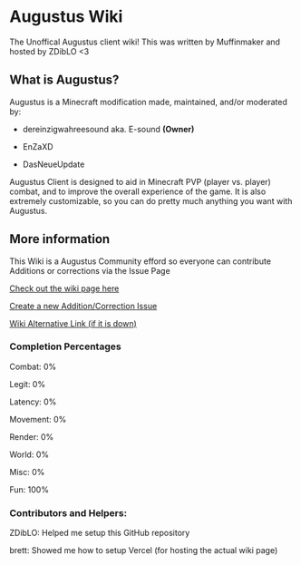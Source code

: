 # Augustus Wiki
The Unoffical Augustus client wiki! This was written by Muffinmaker and hosted by ZDibLO <3

## What is Augustus?
Augustus is a Minecraft modification made, maintained, and/or moderated by:

- dereinzigwahreesound aka. E-sound **(Owner)**

- EnZaXD

- DasNeueUpdate

Augustus Client is designed to aid in Minecraft PVP (player vs. player) combat, and to improve the overall experience of the game. It is also extremely customizable, so you can do pretty much anything you want with Augustus.

## More information
This Wiki is a Augustus Community efford so everyone can contribute Additions or corrections via the Issue Page

[Check out the wiki page here](https://augustus-wiki.vercel.app/)

[Create a new Addition/Correction Issue](https://github.com/Muffinmaker2/Augustus-Wiki/issues/new/choose)

[Wiki Alternative Link (if it is down)](https://github.com/Muffinmaker2/Augustus-Wiki/tree/master/src/content/docs)


### Completion Percentages

Combat: 0%

Legit: 0%

Latency: 0%

Movement: 0%

Render: 0%

World: 0%

Misc: 0%

Fun: 100%

### Contributors and Helpers:

ZDibLO: Helped me setup this GitHub repository

brett: Showed me how to setup Vercel (for hosting the actual wiki page)

 
